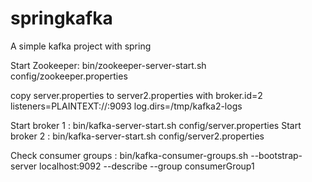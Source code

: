 # springkafka
A simple kafka project with spring

Start Zookeeper:
bin/zookeeper-server-start.sh config/zookeeper.properties

copy server.properties to server2.properties with
broker.id=2
listeners=PLAINTEXT://:9093
log.dirs=/tmp/kafka2-logs

Start broker 1 : bin/kafka-server-start.sh config/server.properties
Start broker 2 : bin/kafka-server-start.sh config/server2.properties

Check consumer groups : bin/kafka-consumer-groups.sh --bootstrap-server localhost:9092 --describe --group consumerGroup1
